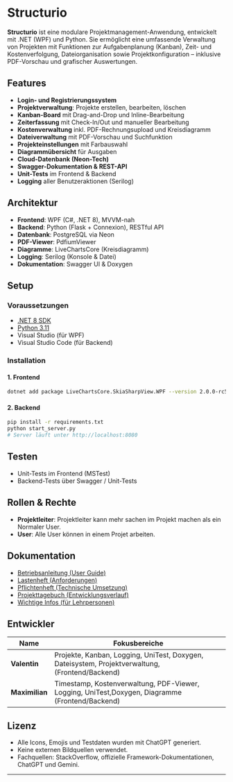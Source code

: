 # Structurio

**Structurio** ist eine modulare Projektmanagement-Anwendung, entwickelt mit .NET (WPF) und Python. Sie ermöglicht eine umfassende Verwaltung von Projekten mit Funktionen zur Aufgabenplanung (Kanban), Zeit- und Kostenverfolgung, Dateiorganisation sowie Projektkonfiguration – inklusive PDF-Vorschau und grafischer Auswertungen.

## Features

- **Login- und Registrierungssystem**
- **Projektverwaltung**: Projekte erstellen, bearbeiten, löschen
- **Kanban-Board** mit Drag-and-Drop und Inline-Bearbeitung
- **Zeiterfassung** mit Check-In/Out und manueller Bearbeitung
- **Kostenverwaltung** inkl. PDF-Rechnungsupload und Kreisdiagramm
- **Dateiverwaltung** mit PDF-Vorschau und Suchfunktion
- **Projekteinstellungen** mit Farbauswahl
- **Diagrammübersicht** für Ausgaben
- **Cloud-Datenbank (Neon-Tech)**
- **Swagger-Dokumentation & REST-API**
- **Unit-Tests** im Frontend & Backend
- **Logging** aller Benutzeraktionen (Serilog)

## Architektur

- **Frontend**: WPF (C#, .NET 8), MVVM-nah
- **Backend**: Python (Flask + Connexion), RESTful API
- **Datenbank**: PostgreSQL via Neon
- **PDF-Viewer**: PdfiumViewer
- **Diagramme**: LiveChartsCore (Kreisdiagramm)
- **Logging**: Serilog (Konsole & Datei)
- **Dokumentation**: Swagger UI & Doxygen

## Setup

### Voraussetzungen

- [.NET 8 SDK](https://dotnet.microsoft.com/)
- [Python 3.11](https://www.python.org/)
- Visual Studio (für WPF)
- Visual Studio Code (für Backend)

### Installation

#### 1. Frontend

```bash
dotnet add package LiveChartsCore.SkiaSharpView.WPF --version 2.0.0-rc5.4
````

#### 2. Backend

```bash
pip install -r requirements.txt
python start_server.py
# Server läuft unter http://localhost:8080
```

## Testen

* Unit-Tests im Frontend (MSTest)
* Backend-Tests über Swagger / Unit-Tests



## Rollen & Rechte

* **Projektleiter**: Projektleiter kann mehr sachen im Projekt machen als ein Normaler User.
* **User**: Alle User können in einem Projet arbeiten.


## Dokumentation

* [Betriebsanleitung (User Guide)](./docs/Betriebsanleitung.pdf)
* [Lastenheft (Anforderungen)](./docs/Lastenheft.pdf)
* [Pflichtenheft (Technische Umsetzung)](./docs/Pflichtenheft.pdf)
* [Projekttagebuch (Entwicklungsverlauf)](./docs/Projekttagebuch.pdf)
* [Wichtige Infos (für Lehrpersonen)](./docs/WichtigeInfosfürLehrer.pdf)

## Entwickler

| Name           | Fokusbereiche                                                                  |
| -------------- | ------------------------------------------------------------------------------ |
| **Valentin**   | Projekte, Kanban, Logging, UniTest, Doxygen, Dateisystem, Projektverwaltung, (Frontend/Backend)            |
| **Maximilian** | Timestamp, Kostenverwaltung, PDF-Viewer, Logging, UniTest,Doxygen, Diagramme (Frontend/Backend) |

## Lizenz

* Alle Icons, Emojis und Testdaten wurden mit ChatGPT generiert.
* Keine externen Bildquellen verwendet.
* Fachquellen: StackOverflow, offizielle Framework-Dokumentationen, ChatGPT und Gemini.

---
